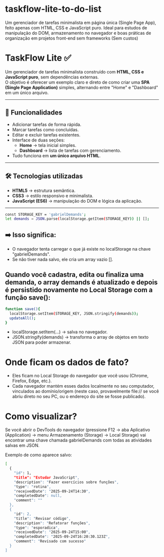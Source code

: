 # taskflow-lite-to-do-list

Um gerenciador de tarefas minimalista em página única (Single Page App), feito apenas com HTML, CSS e JavaScript puro. Ideal para estudos de manipulação do DOM, armazenamento no navegador e boas práticas de organização em projetos front-end sem frameworks (Sem custos)


# TaskFlow Lite ✅

Um gerenciador de tarefas minimalista construído com **HTML, CSS e JavaScript puro**, sem dependências externas.  
O objetivo é oferecer um exemplo claro e direto de como criar uma **SPA (Single Page Application)** simples, alternando entre "Home" e "Dashboard" em um único arquivo.

---

## 🚀 Funcionalidades

- Adicionar tarefas de forma rápida.
- Marcar tarefas como concluídas.
- Editar e excluir tarefas existentes.
- Interface de duas seções:
  - **Home** → tela inicial simples.
  - **Dashboard** → lista de tarefas com gerenciamento.
- Tudo funciona em **um único arquivo HTML**.

---

## 🛠️ Tecnologias utilizadas

- **HTML5** → estrutura semântica.
- **CSS3** → estilo responsivo e minimalista.
- **JavaScript (ES6)** → manipulação do DOM e lógica da aplicação.

---

```bash
const STORAGE_KEY = 'gabrielDemands';
let demands = JSON.parse(localStorage.getItem(STORAGE_KEY)) || [];
```

## ➡️ Isso significa:

- O navegador tenta carregar o que já existe no localStorage na chave "gabrielDemands".
- Se não tiver nada salvo, ele cria um array vazio [].



## Quando você cadastra, edita ou finaliza uma demanda, o array demands é atualizado e depois é persistido novamente no Local Storage com a função save():

````bash
function save(){
  localStorage.setItem(STORAGE_KEY, JSON.stringify(demands));
  updateAll();
}
````

- localStorage.setItem(...) → salva no navegador.
- JSON.stringify(demands) → transforma o array de objetos em texto JSON para poder armazenar.


# Onde ficam os dados de fato?

- Eles ficam no Local Storage do navegador que você usou (Chrome, Firefox, Edge, etc.).
- Cada navegador mantém esses dados localmente no seu computador, vinculados ao domínio/origem (neste caso, provavelmente file:// se você abriu direto no seu PC, ou o endereço do site se fosse publicado).

# Como visualizar?

Se você abrir o DevTools do navegador (pressione F12 → aba Aplicativo (Application) → menu Armazenamento (Storage) → Local Storage) vai encontrar uma chave chamada gabrielDemands com todas as atividades salvas em JSON.

Exemplo de como aparece salvo:

````bash
[
  {
    "id": 1,
    "title": "Estudar JavaScript",
    "description": "Fazer exercícios sobre funções",
    "type": "rotina",
    "receivedDate": "2025-09-24T14:30",
    "completedDate": null,
    "comment": ""
  },
  {
    "id": 2,
    "title": "Revisar código",
    "description": "Refatorar funções",
    "type": "esporadica",
    "receivedDate": "2025-09-24T15:00",
    "completedDate": "2025-09-24T16:20:30.123Z",
    "comment": "Revisado com sucesso"
  }
]

````
